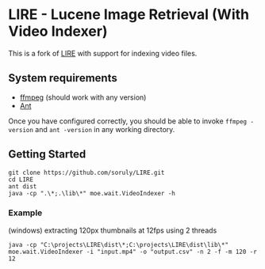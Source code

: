 # LIRE - Lucene Image Retrieval (With Video Indexer)
This is a fork of [LIRE](https://github.com/dermotte/LIRE) with support for indexing video files.

## System requirements
- [ffmpeg](https://www.ffmpeg.org/) (should work with any version)
- [Ant](http://ant.apache.org/)

Once you have configured correctly, you should be able to invoke `ffmpeg -version` and `ant -version` in any working directory.

## Getting Started
```
git clone https://github.com/soruly/LIRE.git
cd LIRE
ant dist
java -cp ".\*;.\lib\*" moe.wait.VideoIndexer -h
```
### Example
(windows) extracting 120px thumbnails at 12fps using 2 threads
```
java -cp "C:\projects\LIRE\dist\*;C:\projects\LIRE\dist\lib\*" moe.wait.VideoIndexer -i "input.mp4" -o "output.csv" -n 2 -f -m 120 -r 12
```
